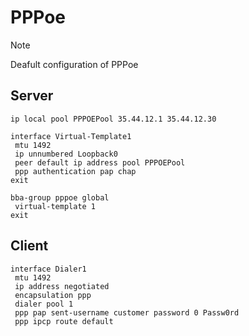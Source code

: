 # PPPoe

> [!NOTE]
> Deafult configuration of PPPoe

## Server

```cisco
ip local pool PPPOEPool 35.44.12.1 35.44.12.30
```

```cisco
interface Virtual-Template1
 mtu 1492
 ip unnumbered Loopback0
 peer default ip address pool PPPOEPool
 ppp authentication pap chap
exit
```

```cisco
bba-group pppoe global
 virtual-template 1
exit
```

## Client

```cisco
interface Dialer1
 mtu 1492
 ip address negotiated
 encapsulation ppp
 dialer pool 1
 ppp pap sent-username customer password 0 Passw0rd
 ppp ipcp route default
```

